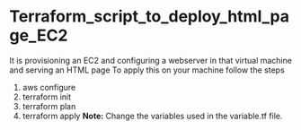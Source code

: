# Terraform_script_to_deploy_html_page_EC2
It is provisioning an EC2 and configuring a webserver in that virtual machine and serving an HTML page 
To apply this on your machine follow the steps 
1) aws configure
2) terraform init
3) terraform plan
4) terraform apply
   **Note:**
   Change the variables used in the variable.tf file.
